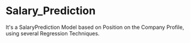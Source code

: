 # Salary_Prediction
It's a SalaryPrediction Model based on Position on the Company Profile, using several Regression Techniques.

